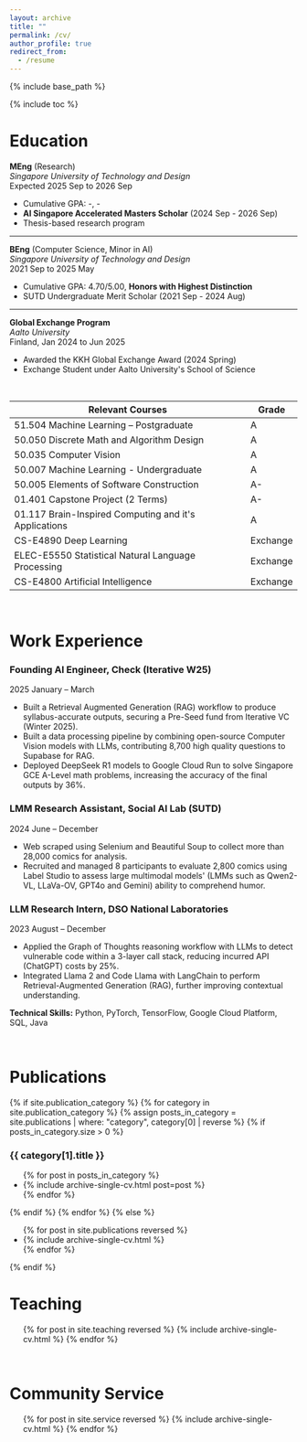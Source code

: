 ```yaml
---
layout: archive
title: ""
permalink: /cv/
author_profile: true
redirect_from:
  - /resume
---
```


{% include base_path %}

{% include toc %}


Education
======
**MEng** (Research) <br>
*Singapore University of Technology and Design* <br>
Expected 2025 Sep to 2026 Sep 
- Cumulative GPA: -, -
- **AI Singapore Accelerated Masters Scholar** (2024 Sep - 2026 Sep)
- Thesis-based research program

---

**BEng** (Computer Science, Minor in AI) <br>
*Singapore University of Technology and Design* <br>
2021 Sep to 2025 May
- Cumulative GPA: 4.70/5.00, **Honors with Highest Distinction**
- SUTD Undergraduate Merit Scholar (2021 Sep - 2024 Aug)

---

**Global Exchange Program** <br>
*Aalto University* <br>
Finland, Jan 2024 to Jun 2025
- Awarded the KKH Global Exchange Award (2024 Spring)
- Exchange Student under Aalto University's School of Science

<br>

Relevant Courses | Grade 
-----------------|------
51.504 Machine Learning – Postgraduate | A
50.050 Discrete Math and Algorithm Design | A
50.035 Computer Vision | A
50.007 Machine Learning - Undergraduate | A
50.005 Elements of Software Construction | A-
01.401 Capstone Project (2 Terms) | A-
01.117 Brain-Inspired Computing and it's Applications | A
CS-E4890 Deep Learning                             | Exchange
ELEC-E5550 Statistical Natural Language Processing | Exchange
CS-E4800 Artificial Intelligence                   | Exchange

<br>

Work Experience
======


### Founding AI Engineer, Check (Iterative W25)
2025 January – March
- Built a Retrieval Augmented Generation (RAG) workflow to produce syllabus-accurate outputs, securing a Pre-Seed fund from Iterative VC (Winter 2025).
- Built a data processing pipeline by combining open-source Computer Vision models with LLMs, contributing 8,700 high quality questions to Supabase for RAG.
- Deployed DeepSeek R1 models to Google Cloud Run to solve Singapore GCE A-Level math problems, increasing the accuracy of the final outputs by 36%.

### LMM Research Assistant, Social AI Lab (SUTD)
2024 June – December
- Web scraped using Selenium and Beautiful Soup to collect more than 28,000 comics for analysis.
- Recruited and managed 8 participants to evaluate 2,800 comics using Label Studio to assess large multimodal models' (LMMs such as Qwen2-VL, LLaVa-OV, GPT4o and Gemini) ability to comprehend humor.

### LLM Research Intern, DSO National Laboratories
2023 August – December
- Applied the Graph of Thoughts reasoning workflow with LLMs to detect vulnerable code within a 3-layer call stack, reducing incurred API (ChatGPT) costs by 25%.
- Integrated Llama 2 and Code Llama with LangChain to perform Retrieval-Augmented Generation (RAG), further improving contextual understanding.

<!-- ### Undergraduate TA, SUTD
2022 September – December
- Taught small groups (4-5 per group) of students in the 10.014 Computational Thinking for Design module.
- Graded home assignments and lab work (programming a Raspberry Pi microcontroller) and maintained student records.
- Assisted faculty with the preparation of 20 unique questions for upcoming classes that test students on their coding (Python) abilities – search algorithms, functions and object-oriented programming questions. -->

**Technical Skills:** Python, PyTorch, TensorFlow, Google Cloud Platform, SQL, Java

<br>

# Publications
{% if site.publication_category %}
{% for category in site.publication_category %}
{% assign posts_in_category = site.publications | where: "category", category[0] | reverse %}
{% if posts_in_category.size > 0 %}
### {{ category[1].title }}
<ul>
{% for post in posts_in_category %}
<li>{% include archive-single-cv.html post=post %}</li>
{% endfor %}
</ul>
{% endif %}
{% endfor %}
{% else %}
<ul>
{% for post in site.publications reversed %}
<li>{% include archive-single-cv.html %}</li>
{% endfor %}
</ul>
{% endif %}
  

<!-- Talks
======
  <ul>{% for post in site.talks reversed %}
    {% include archive-single-talk-cv.html  %}
  {% endfor %}</ul> -->

<br>

# Teaching
  <ul>{% for post in site.teaching reversed %}
    {% include archive-single-cv.html %}
  {% endfor %}</ul>

<br>

# Community Service
  <ul>{% for post in site.service reversed %}
    {% include archive-single-cv.html %}
  {% endfor %}</ul>